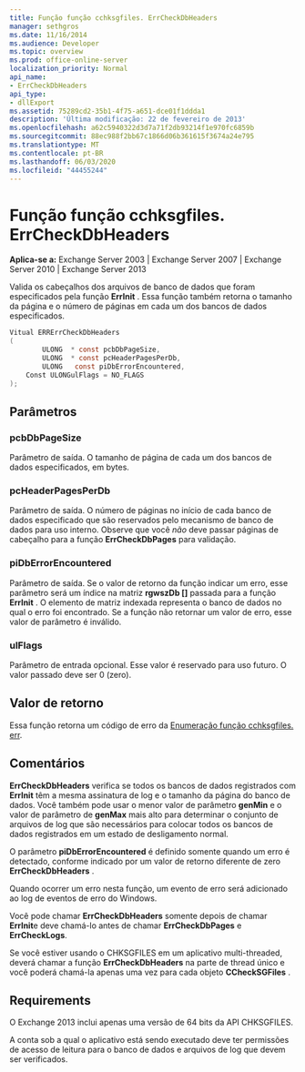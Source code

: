 ```yaml
---
title: Função função cchksgfiles. ErrCheckDbHeaders
manager: sethgros
ms.date: 11/16/2014
ms.audience: Developer
ms.topic: overview
ms.prod: office-online-server
localization_priority: Normal
api_name:
- ErrCheckDbHeaders
api_type:
- dllExport
ms.assetid: 75289cd2-35b1-4f75-a651-dce01f1ddda1
description: 'Última modificação: 22 de fevereiro de 2013'
ms.openlocfilehash: a62c5940322d3d7a71f2db93214f1e970fc6859b
ms.sourcegitcommit: 88ec988f2bb67c1866d06b361615f3674a24e795
ms.translationtype: MT
ms.contentlocale: pt-BR
ms.lasthandoff: 06/03/2020
ms.locfileid: "44455244"
---
```

# <a name="cchksgfileserrcheckdbheaders-function"></a>Função função cchksgfiles. ErrCheckDbHeaders

**Aplica-se a:** Exchange Server 2003 | Exchange Server 2007 | Exchange Server 2010 | Exchange Server 2013 
  
Valida os cabeçalhos dos arquivos de banco de dados que foram especificados pela função **ErrInit** . Essa função também retorna o tamanho da página e o número de páginas em cada um dos bancos de dados especificados. 
  
```cs
Vitual ERRErrCheckDbHeaders  
(
        ULONG  * const pcbDbPageSize,
        ULONG  * const pcHeaderPagesPerDb,
        ULONG   const piDbErrorEncountered,
    Const ULONGulFlags = NO_FLAGS
);

```

## <a name="parameters"></a>Parâmetros

### <a name="pcbdbpagesize"></a>pcbDbPageSize 
  
Parâmetro de saída. O tamanho de página de cada um dos bancos de dados especificados, em bytes.
    
### <a name="pcheaderpagesperdb"></a>pcHeaderPagesPerDb 
  
Parâmetro de saída. O número de páginas no início de cada banco de dados especificado que são reservados pelo mecanismo de banco de dados para uso interno. Observe que você *não* deve passar páginas de cabeçalho para a função **ErrCheckDbPages** para validação. 
    
### <a name="pidberrorencountered"></a>piDbErrorEncountered
  
Parâmetro de saída. Se o valor de retorno da função indicar um erro, esse parâmetro será um índice na matriz **rgwszDb []** passada para a função **ErrInit** . O elemento de matriz indexada representa o banco de dados no qual o erro foi encontrado. Se a função não retornar um valor de erro, esse valor de parâmetro é inválido. 
    
### <a name="ulflags"></a>ulFlags 
  
Parâmetro de entrada opcional. Esse valor é reservado para uso futuro. O valor passado deve ser 0 (zero).
    
## <a name="return-value"></a>Valor de retorno

Essa função retorna um código de erro da [Enumeração função cchksgfiles. err](cchksgfiles-err-enumeration.md).
  
## <a name="remarks"></a>Comentários

**ErrCheckDbHeaders** verifica se todos os bancos de dados registrados com **ErrInit** têm a mesma assinatura de log e o tamanho da página do banco de dados. Você também pode usar o menor valor de parâmetro **genMin** e o valor de parâmetro de **genMax** mais alto para determinar o conjunto de arquivos de log que são necessários para colocar todos os bancos de dados registrados em um estado de desligamento normal. 
  
O parâmetro **piDbErrorEncountered** é definido somente quando um erro é detectado, conforme indicado por um valor de retorno diferente de zero **ErrCheckDbHeaders** . 
  
Quando ocorrer um erro nesta função, um evento de erro será adicionado ao log de eventos de erro do Windows.
  
Você pode chamar **ErrCheckDbHeaders** somente depois de chamar **ErrInit**e deve chamá-lo antes de chamar **ErrCheckDbPages** e **ErrCheckLogs**.
  
Se você estiver usando o CHKSGFILES em um aplicativo multi-threaded, deverá chamar a função **ErrCheckDbHeaders** na parte de thread único e você poderá chamá-la apenas uma vez para cada objeto **CCheckSGFiles** . 
  
## <a name="requirements"></a>Requirements

O Exchange 2013 inclui apenas uma versão de 64 bits da API CHKSGFILES.
  
A conta sob a qual o aplicativo está sendo executado deve ter permissões de acesso de leitura para o banco de dados e arquivos de log que devem ser verificados.
  

